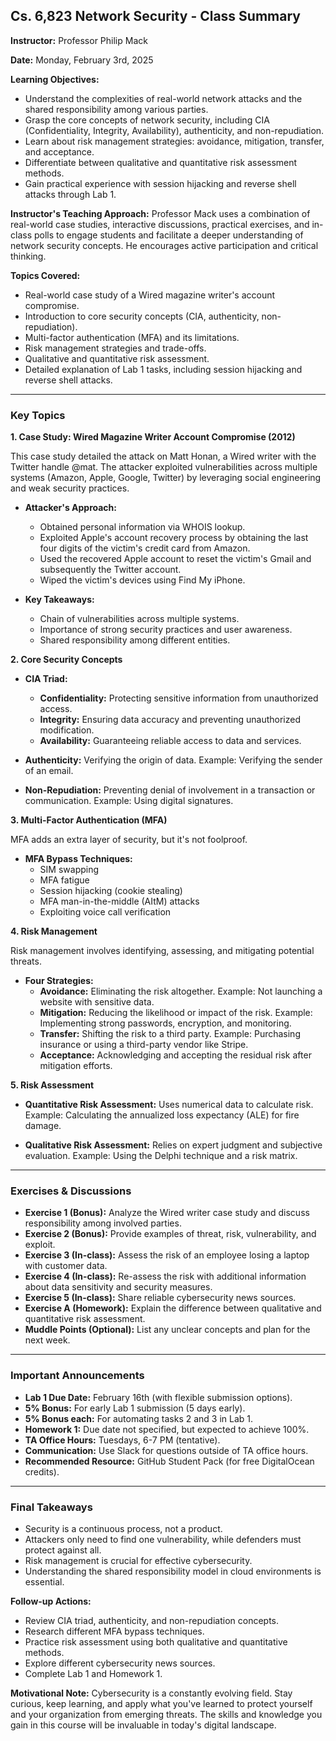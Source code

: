 ## Cs. 6,823 Network Security - Class Summary

**Instructor:** Professor Philip Mack

**Date:** Monday, February 3rd, 2025

**Learning Objectives:**

* Understand the complexities of real-world network attacks and the shared responsibility among various parties.
* Grasp the core concepts of network security, including CIA (Confidentiality, Integrity, Availability), authenticity, and non-repudiation.
* Learn about risk management strategies: avoidance, mitigation, transfer, and acceptance.
* Differentiate between qualitative and quantitative risk assessment methods.
* Gain practical experience with session hijacking and reverse shell attacks through Lab 1.

**Instructor's Teaching Approach:** Professor Mack uses a combination of real-world case studies, interactive discussions, practical exercises, and in-class polls to engage students and facilitate a deeper understanding of network security concepts. He encourages active participation and critical thinking.

**Topics Covered:**

* Real-world case study of a Wired magazine writer's account compromise.
* Introduction to core security concepts (CIA, authenticity, non-repudiation).
* Multi-factor authentication (MFA) and its limitations.
* Risk management strategies and trade-offs.
* Qualitative and quantitative risk assessment.
* Detailed explanation of Lab 1 tasks, including session hijacking and reverse shell attacks.

---

### Key Topics

**1. Case Study: Wired Magazine Writer Account Compromise (2012)**

This case study detailed the attack on Matt Honan, a Wired writer with the Twitter handle @mat. The attacker exploited vulnerabilities across multiple systems (Amazon, Apple, Google, Twitter) by leveraging social engineering and weak security practices.

* **Attacker's Approach:**
    * Obtained personal information via WHOIS lookup.
    * Exploited Apple's account recovery process by obtaining the last four digits of the victim's credit card from Amazon.
    * Used the recovered Apple account to reset the victim's Gmail and subsequently the Twitter account.
    * Wiped the victim's devices using Find My iPhone.

* **Key Takeaways:**
    * Chain of vulnerabilities across multiple systems.
    * Importance of strong security practices and user awareness.
    * Shared responsibility among different entities.

**2. Core Security Concepts**

* **CIA Triad:**
    * **Confidentiality:** Protecting sensitive information from unauthorized access.
    * **Integrity:** Ensuring data accuracy and preventing unauthorized modification.
    * **Availability:** Guaranteeing reliable access to data and services.

* **Authenticity:** Verifying the origin of data.  Example: Verifying the sender of an email.

* **Non-Repudiation:** Preventing denial of involvement in a transaction or communication. Example: Using digital signatures.

**3. Multi-Factor Authentication (MFA)**

MFA adds an extra layer of security, but it's not foolproof.

* **MFA Bypass Techniques:**
    * SIM swapping
    * MFA fatigue
    * Session hijacking (cookie stealing)
    * MFA man-in-the-middle (AItM) attacks
    * Exploiting voice call verification

**4. Risk Management**

Risk management involves identifying, assessing, and mitigating potential threats.

* **Four Strategies:**
    * **Avoidance:** Eliminating the risk altogether. Example: Not launching a website with sensitive data.
    * **Mitigation:** Reducing the likelihood or impact of the risk. Example: Implementing strong passwords, encryption, and monitoring.
    * **Transfer:** Shifting the risk to a third party. Example: Purchasing insurance or using a third-party vendor like Stripe.
    * **Acceptance:** Acknowledging and accepting the residual risk after mitigation efforts.

**5. Risk Assessment**

* **Quantitative Risk Assessment:** Uses numerical data to calculate risk. Example: Calculating the annualized loss expectancy (ALE) for fire damage.

* **Qualitative Risk Assessment:** Relies on expert judgment and subjective evaluation. Example: Using the Delphi technique and a risk matrix.

---

### Exercises & Discussions

* **Exercise 1 (Bonus):**  Analyze the Wired writer case study and discuss responsibility among involved parties.
* **Exercise 2 (Bonus):** Provide examples of threat, risk, vulnerability, and exploit.
* **Exercise 3 (In-class):** Assess the risk of an employee losing a laptop with customer data.
* **Exercise 4 (In-class):** Re-assess the risk with additional information about data sensitivity and security measures.
* **Exercise 5 (In-class):** Share reliable cybersecurity news sources.
* **Exercise A (Homework):** Explain the difference between qualitative and quantitative risk assessment.
* **Muddle Points (Optional):** List any unclear concepts and plan for the next week.

---

### Important Announcements

* **Lab 1 Due Date:** February 16th (with flexible submission options).
* **5% Bonus:** For early Lab 1 submission (5 days early).
* **5% Bonus each:** For automating tasks 2 and 3 in Lab 1.
* **Homework 1:** Due date not specified, but expected to achieve 100%.
* **TA Office Hours:** Tuesdays, 6-7 PM (tentative).
* **Communication:** Use Slack for questions outside of TA office hours.
* **Recommended Resource:** GitHub Student Pack (for free DigitalOcean credits).

---

### Final Takeaways

* Security is a continuous process, not a product.
* Attackers only need to find one vulnerability, while defenders must protect against all.
* Risk management is crucial for effective cybersecurity.
* Understanding the shared responsibility model in cloud environments is essential.

**Follow-up Actions:**

* Review CIA triad, authenticity, and non-repudiation concepts.
* Research different MFA bypass techniques.
* Practice risk assessment using both qualitative and quantitative methods.
* Explore different cybersecurity news sources.
* Complete Lab 1 and Homework 1.

**Motivational Note:**  Cybersecurity is a constantly evolving field. Stay curious, keep learning, and apply what you've learned to protect yourself and your organization from emerging threats.  The skills and knowledge you gain in this course will be invaluable in today's digital landscape.